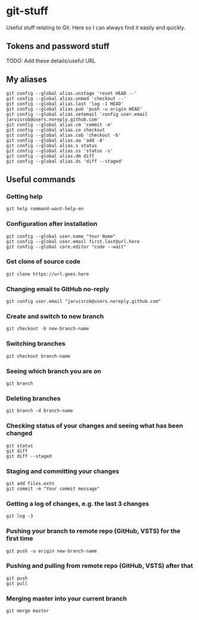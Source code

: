 # git-stuff
Useful stuff relating to Git. Here so I can always find it easily and quickly.

## Tokens and password stuff
TODO: Add these details/useful URL


## My aliases
`git config --global alias.unstage 'reset HEAD --'` \
`git config --global alias.unmod 'checkout --'` \
`git config --global alias.last 'log -1 HEAD'` \
`git config --global alias.pub 'push -u origin HEAD'` \
`git config --global alias.setemail 'config user.email jarvisrob@users.noreply.github.com'` \
`git config --global alias.cm 'commit -m'` \
`git config --global alias.co checkout` \
`git config --global alias.cob 'checkout -b'` \
`git config --global alias.aa 'add -A'` \
`git config --global alias.s status` \
`git config --global alias.ss 'status -s'` \
`git config --global alias.dm diff` \
`git config --global alias.ds 'diff --staged'`

## Useful commands

### Getting help
`git help command-want-help-on`

### Configuration after installation
`git config --global user.name "Your Name"` \
`git config --global user.email first.last@url.here` \
`git config --global core.editor "code --wait"`

### Get clone of source code
`git clone https://url.goes.here`

### Changing email to GitHub no-reply
`git config user.email "jarvisrob@users.noreply.github.com"`

### Create and switch to new branch
`git checkout -b new-branch-name`

### Switching branches
`git checkout branch-name`

### Seeing which branch you are on
`git branch`

### Deleting branches
`git branch -d branch-name`

### Checking status of your changes and seeing what has been changed
`git status` \
`git diff` \
`git diff --staged`

### Staging and committing your changes
`git add files.extn` \
`git commit -m "Your commit message"`

### Getting a log of changes, e.g. the last 3 changes
`git log -3`

### Pushing your branch to remote repo (GitHub, VSTS) for the first time
`git push -u origin new-branch-name`

### Pushing and pulling from remote repo (GitHub, VSTS) after that
`git push` \
`git pull`

### Merging master into your current branch
`git merge master`
